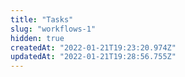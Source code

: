 ```yaml
---
title: "Tasks"
slug: "workflows-1"
hidden: true
createdAt: "2022-01-21T19:23:20.974Z"
updatedAt: "2022-01-21T19:28:56.755Z"
---
```

